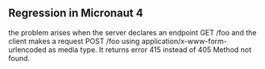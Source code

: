 ## Regression in Micronaut 4

the problem arises when the server declares an endpoint GET /foo and the client makes a request POST /foo using application/x-www-form-urlencoded as media type. It returns error 415 instead of 405 Method not found.

